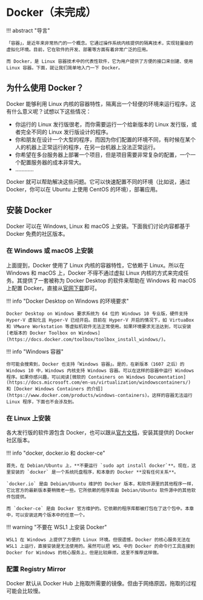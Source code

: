 # Docker（未完成）

!!! abstract "导言"

    「容器」，是近年来非常热门的一个概念。它通过操作系统内核提供的隔离技术，实现轻量级的虚拟化环境。目前，它在软件的开发、部署等方面有着非常广泛的应用。

    而 Docker，是 Linux 容器技术中的代表性软件，它为用户提供了方便的接口来创建、使用 Linux 容器。下面，就让我们简单地入门一下 Docker。

## 为什么使用 Docker？

Docker 能够利用 Linux 内核的容器特性，隔离出一个轻便的环境来运行程序。这有什么意义呢？试想以下这些情况：

- 你运行的 Linux 发行版很老，而你需要运行一个给新版本的 Linux 发行版，或者完全不同的 Linux 发行版设计的程序。
- 你和朋友在设计一个大型的程序，而因为你们配置的环境不同，有时候在某个人的机器上正常运行的程序，在另一台机器上没法正常运行。
- 你希望在多台服务器上部署一个项目，但是项目需要非常复杂的配置，一个一个配置服务器的成本非常大。
- …………

Docker 就可以帮助解决这些问题。它可以快速配置不同的环境（比如说，通过 Docker，你可以在 Ubuntu 上使用 CentOS 的环境），部署应用。

## 安装 Docker

Docker 可以在 Windows, Linux 和 macOS 上安装。下面我们讨论内容都基于 Docker 免费的社区版本。

### 在 Windows 或 macOS 上安装

上面提到，Docker 使用了 Linux 内核的容器特性，它依赖于 Linux。所以在 Windows 和 macOS 上，Docker 不得不通过虚拟 Linux 内核的方式来完成任务。其提供了一套被称为 Docker Desktop 的软件来帮助在 Windows 和 macOS 上配置 Docker。直接从[官网下载](https://www.docker.com/products/docker-desktop)即可。

!!! info "Docker Desktop on Windows 的环境要求"

    Docker Desktop on Windows 要求系统为 64 位的 Windows 10 专业版，硬件支持 Hyper-V 虚拟化且 Hyper-V 已经开启。目前在 Hyper-V 开启的情况下，如 VirtuaBox 和 VMware Workstation 等虚拟机软件无法正常使用。如果环境要求无法达到，可以安装[老版本的 Docker Toolbox on Windows](https://docs.docker.com/toolbox/toolbox_install_windows/)。

!!! info "Windows 容器"

    你可能会搜索到，Docker 也支持「Windows 容器」。是的，在新版本（1607 之后）的 Windows 10 中，Windows 内核支持 Windows 容器。可以在这样的容器中运行 Windows 程序。如果你感兴趣，可以阅读[微软的 Containers on Windows Documentation](https://docs.microsoft.com/en-us/virtualization/windowscontainers/) 和 [Docker Windows Containers 的介绍](https://www.docker.com/products/windows-containers)。这样的容器无法运行 Linux 程序，下面也不会涉及到。

### 在 Linux 上安装

各大发行版的软件源包含 Docker，也可以跟从[官方文档](https://docs.docker.com/install/linux/docker-ce/debian/)，安装其提供的 Docker 社区版本。

!!! info "docker, docker.io 和 docker-ce"

    首先，在 Debian/Ubuntu 上，**不要运行 `sudo apt install docker`**。现在，这里安装的 `docker` 是一个系统托盘程序，和本章的 Docker **没有任何关系**。

    `docker.io` 是由 Debian/Ubuntu 维护的 Docker 版本，和软件源里的其他程序一样，它比官方的最新版本要稍微老一些。它所依赖的程序库由 Debian/Ubuntu 软件源中的其他软件包提供。

    而 `docker-ce` 是由 Docker 官方维护的。它依赖的程序库都被打包在了这个包中。本章中，可以安装这两个版本中的任意一个。

!!! warning "不要在 WSL1 上安装 Docker"

    WSL1 在 Windows 上提供了方便的 Linux 环境。但很遗憾，Docker 的核心服务无法在 WSL1 上运行，直接安装是无法使用的。虽然可以把 WSL 中的 Docker 的命令行工具连接到 Docker for Windows 的核心服务上，但是比较麻烦，这里不推荐这样做。

### 配置 Registry Mirror

Docker 默认从 Docker Hub 上拖取所需要的镜像。但由于网络原因，拖取的过程可能会比较慢。